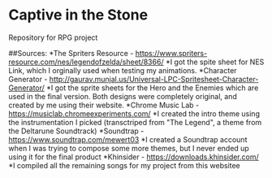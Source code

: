 # Captive in the Stone
Repository for RPG project

##Sources:
  *The Spriters Resource - https://www.spriters-resource.com/nes/legendofzelda/sheet/8366/
    *I got the spite sheet for NES Link, which I orginally used when testing my animations.
  *Character Generator - http://gaurav.munjal.us/Universal-LPC-Spritesheet-Character-Generator/
    *I got the sprite sheets for the Hero and the Enemies which are used in the final version. Both designs were completely original, and created by me using their website.
  *Chrome Music Lab - https://musiclab.chromeexperiments.com/
    *I created the intro theme using the instrumentation I picked (transctriped from "The Legend", a theme from the Deltarune Soundtrack)
  *Soundtrap - https://www.soundtrap.com/mewert03
    *I created a Soundtrap account when I was trying to compose some more themes, but I never ended up using it for the final product
  *Khinsider - https://downloads.khinsider.com/
    *I compiled all the remaining songs for my project from this websitee

